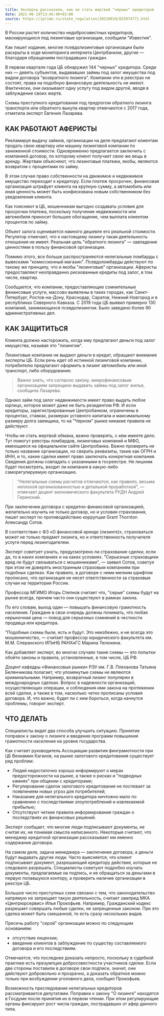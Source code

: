 ```yaml
---
title: Эксперты рассказали, как не стать жертвой "черных" кредиторов
date: 2021-06-19T13:45:40+03:00
source: https://1prime.ru/state_regulation/20210619/833974771.html
---
```


В России растет количество недобросовестных кредиторов, маскирующихся под лизинговые организации, сообщили "Известия".

Как пишет издание, многие псевдолизинговые организации были раскрыты в ходе мониторинга интернета Центрбанком, другие — благодаря обращениям пострадавших граждан.

В первом квартале года ЦБ обнаружил 144 "черных" кредитора. Среди них — девять субъектов, выдававших займы под залог имущества под видом договора "возвратного лизинга".
Компании эти в реестрах не состоят, права на подобную финансовую деятельность не имеют. Фактически, они оказывают одну услугу под видом другой, вводя в заблуждение своих жертв.

Схемы преступного кредитования под предлогом обратного лизинга транспорта или обратного выкупа квартир отмечаются с 2017 года, отметила эксперт Евгения Лазарева. 

## КАК РАБОТАЮТ АФЕРИСТЫ

Рекламируя выдачу займов, организации на деле предлагают клиентам продать свою квартиру или машину лизинговой компании по заниженной стоимости. Одновременно предлагается заключить с компанией договор, по которому клиент получает свою же вещь в аренду. Жертвам объясняют, что лизинговые платежи, якобы, являются возвратом с процентами по займу.

В этом случае право собственности на движимое и недвижимое имущество переходит к кредитору. Если платеж просрочен, финансовая организация штрафует клиента на крупную сумму, а автомобиль или иная ценность может быть конфискована новым собственником без уведомления клиента. 

Как поясняют в ЦБ, мошенникам выгодно создавать условия для просрочки платежа, поскольку получение недвижимости или автомобиля приносит большее обогащение, чем выплата клиентом процентов по займу.  

Объект залога оценивается намного дешевле его реальной стоимости. Регулятор отмечает, что к настоящему лизингу такая деятельность отношения не имеет. 
Реальная цель "обратного лизинга" — завладение ценностями в пользу финансовой организации.

Помимо этого, все больше распространяются нелегальные ломбарды с вывесками "комиссионный магазин". Псевдоломбарды действуют по такому же принципу, что и якобы "лизинговые" организации. Аферисты предоставляют неоправданно рискованные кредиты под залог, в том числе, квартир.

Сообщается, что компании, предоставляющие сомнительные финансовые услуги, массово выявлены в таких городах, как Санкт-Петербург, Ростов-на-Дону, Краснодар, Саратов, Нижний Новгород и в республиках Северного Кавказа. С 2019 года ЦБ выявил примерно 130 компаний, занимающихся псевдолизингом. Было заведено более 90 административных дел. 

## КАК ЗАЩИТИТЬСЯ

Клиента должно насторожить, когда ему предлагают деньги под залог имущества, называя это "лизингом". 

Лизинговые компании не выдают деньги в кредит, обращают внимание эксперты ЦБ. Если речь идет об истинной лизинговой компании, потребителю предлагают оформить в лизинг автомобиль или иной транспорт, либо оборудование.

> Важно знать, что согласно закону, микрофинансовым организациям запрещено выдавать займы под залог жилья, сообщила Лазарева. 

Однако займ под залог недвижимости имеет право выдать любое юрлицо, которое может даже не быть резидентом РФ. И если кредиторы, зарегистрированные Центробанком, ограничены в процентах, ставках, размерах уставного капитала и максимальному размеру долга заемщика, то на "Черном" рынке никакие правила не действуют. 

Чтобы не стать жертвой обмана, важно проверять, с кем имеете дело. Тут помогут реестры ломбардов, лизинговых компаний и МФО, имеющиеся на официальном сайте Центробанка. Важно проверить не только название организации, но сверить реквизиты, такие как ОГРН и ИНН, и то, какие сделки имеет право заключать конкретная компания. Сведения должны совпадать с указанными в госреестре. Не лишним будет посмотреть, входит ли компания в какую-либо саморегулируемую организацию.

> "Нелегальные схемы расчетов отличаются, как правило, весьма неплохой организованностью и детальной проработкой", — отмечает доцент экономического факультета РУДН Андрей Гиринский.

При заключении договора с кредитно-финансовой организацией, желательно изучить не только договор, но и условия страхования, пишет эксперт по противодействию коррупции Grant Thornton Александр Сотов.

В соответствии с ФЗ «О финансовой аренде (лизинге)», страховаться может не только предмет лизинга, но и ответственность получателя услуги перед лизингодателем.

Эксперт советует узнать, предусмотрено ли страхование сделки, если да, то в каких компаниях и на каких условиях. "Серьезные страховщики вряд ли будут связываться с мошенниками", — заявил Сотов, советуя при этом не доверять иностранным страховым компаниям при подобных сделках. Как правило, в договоре с ними мелким шрифтом прописано, что организация не несет ответственности за страховые случаи на территории России.

Профессор МГИМО Игорь Степнов считает что, "серые" схемы будут на рынке всегда, причем часто они существуют в рамках закона.

По его словам, выход один — повышать финансовую грамотность населения. Граждане в свои очередь должны понимать, что любая нерыночная цена — повод для серьезных сомнений в честности продавца или кредитора.

"Подобные схемы были, есть и будут. Это неизбежно, и не всегда это мошенничество, — считает профессор юридического факультета им. М.М. Сперанского ИПиНБ РАНХиГС Марина Телюкина.

Как добавляет эксперт, во многих случаях такие схемы — это попытки обойти законы и правила, установленные, в том числе, ЦБ РФ.

Доцент кафедры «Финансовые рынки» РЭУ им. Г.В. Плеханова Татьяна Белянчикова полагает, что упомянутые схемы не являются криминальными. Например, возвратный лизинг популярен в международных сделках. Вопрос в надежности организаций, осуществляющих операции, и соблюдения ими закона на протяжении всей сделки, а также в том, насколько четко прописаны условия договора. И, что важно, будет ли с кем бороться, когда начнутся проблемы, говорит эксперт.

## ЧТО ДЕЛАТЬ

Специалисты видят два способа улучшить ситуацию. Принятие поправок к закону о лизинге и введение программ повышения грамотности населения на уровне государства.

Как считает руководитель Ассоциации развития финграмотности при ЦБ Вениамин Каганов, на рынке залогового кредитования существует ряд проблем:

- Людей недостаточно хорошо информируют о мерах предосторожности на рынке, а также о рисках и "подводных камнях" при общении с кредиторами;
- Регулирование сделок залогового кредитования не поспевает за появлением новых угроз для потребителей;
- Наказание для нелегального кредитора ничтожно мало по сравнению с последствиями злоупотреблений и извлекаемой прибылью;
- Отсутствуют четкие правила информирования граждан о последствиях их финансовых решений. 

Эксперт сообщает, что многие люди подписывают документы, не считая их, не понимая смысла написанного.  Некоторые считают, что менеджер кредитной организации рассказывает им именно содержание договора. 


На самом деле, задача менеджера — заключение договора, а деньги будут выдавать другие люди. Часто выясняется, что клиент подписывает документ, разрешающий кредитору действия, которые не следовало разрешать. 
Специалисты советуют подробно изучать документы, предлагаемые на подпись, и не обращаться за деньгами в первую попавшуюся контору, а проверить наличие организации в реестре ЦБ. 

Большое число преступных схем связано с тем, что законодательство напрямую не запрещает такую деятельность, считает зампред МКА «Центрюрсервис» Илья Прокофьев. Например, Гражданский кодекс разрешает совершать любые сделки, не запрещенные законом. При это сделка может быть смешанной, то есть сразу нескольких видов. 

Пресечь работу "серой" организации можно по следующим основаниям:

- отсутствие лицензии;
- введение клиентов в заблуждение по существу составляемого договора и его последствиям.

Отмечается, что последнее доказать непросто, поскольку в судебной практике есть презумпция добросовестности участников сделки. Если две стороны поставили в договоре свои подписи, значит, они действуют добровольно и прозрачно, а доказать обратное можно только при возбуждении уголовного дела, сообщил Прокофьев. 

Возможность преследования нелегальных кредиторов рассматривается депутатами. Поправки к закону "О лизинге" находятся в Госдуме после принятия их в первом чтении. При этом регулирующие органы фиксируют рост числа граждан, пострадавших от афер данного типа. 